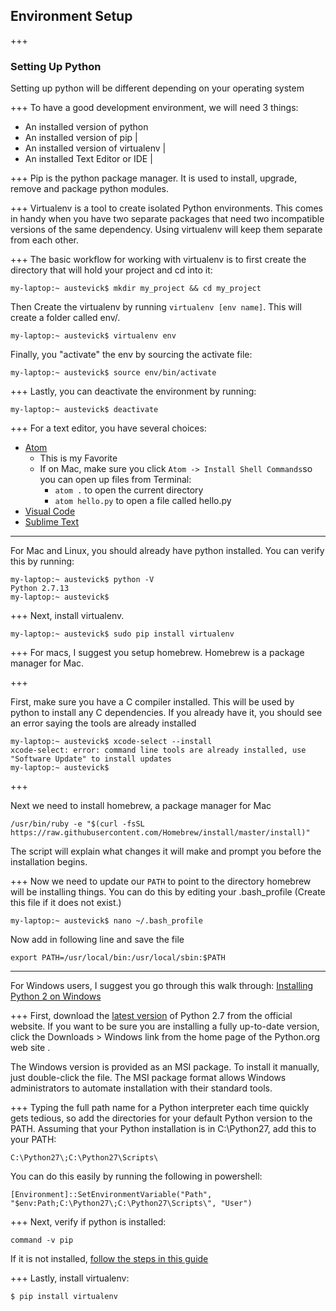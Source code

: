 ## Environment Setup
+++
### Setting Up Python
Setting up python will be different depending on your operating system

+++
To have a good development environment, we will need 3 things:
- An installed version of python
- An installed version of pip |
- An installed version of virtualenv |
- An installed Text Editor or IDE |

+++
Pip is the python package manager. It is used to install, upgrade, remove and package python modules.

+++
Virtualenv is a tool to create isolated Python environments. This comes in handy when you have two separate packages that need two incompatible versions of the same dependency. Using virtualenv will keep them separate from each other.

+++
The basic workflow for working with virtualenv is to first create the directory that will hold your project and cd into it:
```
my-laptop:~ austevick$ mkdir my_project && cd my_project
```
Then Create the virtualenv by running `virtualenv [env name]`. This will create a folder called env/.
```
my-laptop:~ austevick$ virtualenv env
```
Finally, you "activate" the env by sourcing the activate file:
```
my-laptop:~ austevick$ source env/bin/activate
```

+++
Lastly, you can deactivate the environment by running:
```
my-laptop:~ austevick$ deactivate
```
+++
For a text editor, you have several choices:
- [Atom](https://atom.io/)
    - This is my Favorite
    - If on Mac, make sure you click `Atom -> Install Shell Commands`so you can open up files from Terminal:
        - `atom .` to open the current directory
        - `atom hello.py` to open a file called hello.py
- [Visual Code](https://code.visualstudio.com/)
- [Sublime Text](https://www.sublimetext.com/)
---
For Mac and Linux, you should already have python installed. You can verify this by running:
```
my-laptop:~ austevick$ python -V
Python 2.7.13
my-laptop:~ austevick$
```

+++
Next, install virtualenv.
```
my-laptop:~ austevick$ sudo pip install virtualenv
```

+++
For macs, I suggest you setup homebrew. Homebrew is a package manager for Mac.

+++

First, make sure you have a C compiler installed. This will be used by python to install any C dependencies. If you already have it, you should see an error saying the tools are already installed
```
my-laptop:~ austevick$ xcode-select --install
xcode-select: error: command line tools are already installed, use "Software Update" to install updates
my-laptop:~ austevick$
```
+++

Next we need to install homebrew, a package manager for Mac
```
/usr/bin/ruby -e "$(curl -fsSL https://raw.githubusercontent.com/Homebrew/install/master/install)"
```
The script will explain what changes it will make and prompt you before the installation begins.

+++
Now we need to update our `PATH` to point to the directory homebrew will be installing things. You can do this by editing your .bash_profile (Create this file if it does not exist.)
```
my-laptop:~ austevick$ nano ~/.bash_profile
```
Now add in following line and save the file
```
export PATH=/usr/local/bin:/usr/local/sbin:$PATH
```

---
For Windows users, I suggest you go through this walk through:
[Installing Python 2 on Windows](http://docs.python-guide.org/en/latest/starting/install/win/)

+++
First, download the [latest version](https://www.python.org/ftp/python/2.7.14/python-2.7.14.msi) of Python 2.7 from the official website. If you want to be sure you are installing a fully up-to-date version, click the Downloads > Windows link from the home page of the Python.org web site .

The Windows version is provided as an MSI package. To install it manually, just double-click the file. The MSI package format allows Windows administrators to automate installation with their standard tools.

+++
Typing the full path name for a Python interpreter each time quickly gets tedious, so add the directories for your default Python version to the PATH. Assuming that your Python installation is in C:\Python27\, add this to your PATH:
```
C:\Python27\;C:\Python27\Scripts\
```
You can do this easily by running the following in powershell:
```
[Environment]::SetEnvironmentVariable("Path", "$env:Path;C:\Python27\;C:\Python27\Scripts\", "User")
```
+++
Next, verify if python is installed:
```
command -v pip
```
If it is not installed, [follow the steps in this guide](https://pip.pypa.io/en/latest/installing/)

+++
Lastly, install virtualenv:
```
$ pip install virtualenv
```
